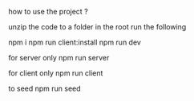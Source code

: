 how to use the project ?

unzip the code to a folder
in the root run the following

npm i
npm run client:install
npm run dev

for server only
npm run server

for client only
npm run client

to seed
npm run seed

